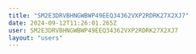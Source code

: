 ```yaml
---
title: "SM2E3DRVBHNGWBWP49EEQ34362VXP2RDRK27X2XJ7"
date: 2024-09-12T11:26:01.265Z
user: SM2E3DRVBHNGWBWP49EEQ34362VXP2RDRK27X2XJ7
layout: "users"
---
```

    